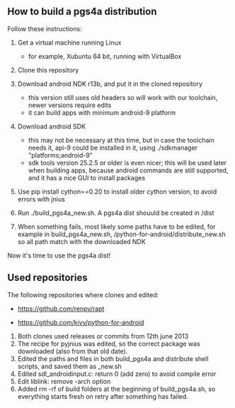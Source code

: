 ## How to build a pgs4a distribution

Follow these instructions:

1. Get a virtual machine running Linux
    - for example, Xubuntu 64 bit, running with VirtualBox
  
2. Clone this repository
2. Download android NDK r13b, and put it in the cloned repository
    - this version still uses old headers so will work with our toolchain, newer versions require edits
    - it can build apps with minimum android-9 platform
3. Download android SDK
    - this may not be necessary at this time, but in case the toolchain needs it, api-9 could be installed in it, using ./sdkmanager "platforms;android-9"
    - sdk tools version 25.2.5 or older is even nicer; this will be used later when building apps, because android commands are still supported, and it has a nice GUI to install packages
4. Use pip install cython==0.20 to install older cython version, to avoid errors with jnius
4. Run ./build_pgs4a_new.sh. A pgs4a dist shouuld be created in /dist
5. When something fails, most likely some paths have to be edited, for example in build_pgs4a_new.sh, /python-for-android/distribute_new.sh so all path match with the downloaded NDK

Now it's time to use the pgs4a dist!

## Used repositories

The following repositories where clones and edited:

* https://github.com/renpy/rapt

* https://github.com/kivy/python-for-android

1. Both clones used releases or commits from 12th june 2013
2. The recipe for pyjnius was edited, so the correct package was downloaded (also from that old date).
3. Edited the paths and files in both build_pgs4a and distribute shell scripts, and saved them as _new.sh
4. Edited sdl_androidinput.c: return 0 (add zero) to avoid compile error
5. Edit liblink: remove -arch option
6. Added rm -rf of build folders at the beginning of build_pgs4a.sh, so everything starts fresh on retry after something has failed.

